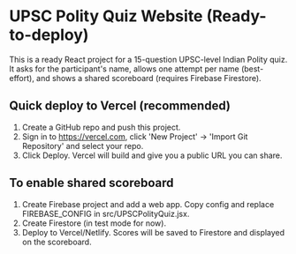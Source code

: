 # UPSC Polity Quiz Website (Ready-to-deploy)

This is a ready React project for a 15-question UPSC-level Indian Polity quiz.
It asks for the participant's name, allows one attempt per name (best-effort),
and shows a shared scoreboard (requires Firebase Firestore).

## Quick deploy to Vercel (recommended)
1. Create a GitHub repo and push this project.
2. Sign in to https://vercel.com, click 'New Project' -> 'Import Git Repository' and select your repo.
3. Click Deploy. Vercel will build and give you a public URL you can share.

## To enable shared scoreboard
1. Create Firebase project and add a web app. Copy config and replace FIREBASE_CONFIG in src/UPSCPolityQuiz.jsx.
2. Create Firestore (in test mode for now).
3. Deploy to Vercel/Netlify. Scores will be saved to Firestore and displayed on the scoreboard.